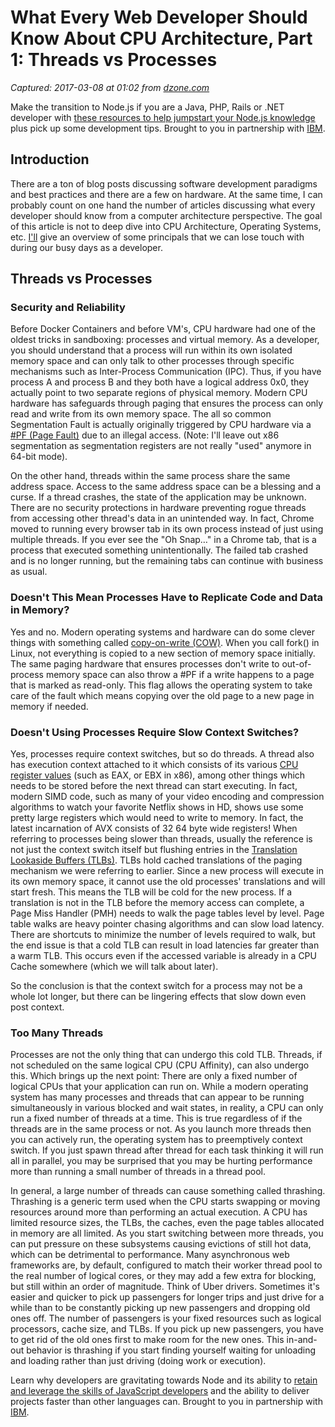 # What Every Web Developer Should Know About CPU Architecture, Part 1: Threads vs Processes

_Captured: 2017-03-08 at 01:02 from [dzone.com](https://dzone.com/articles/what-every-web-developer-should-know-about-cpu-arc?edition=276883&utm_source=Daily%20Digest&utm_medium=email&utm_campaign=dd%202017-03-07)_

Make the transition to Node.js if you are a Java, PHP, Rails or .NET developer with [these resources to help jumpstart your Node.js knowledge](https://dzone.com/go?i=182121&u=http%3A%2F%2Fbs.serving-sys.com%2Fserving%2FadServer.bs%3Fcn%3Dtrd%26mc%3Dclick%26pli%3D20127833%26PluID%3D0%26ord%3D%5Btimestamp%5D) plus pick up some development tips. Brought to you in partnership with [IBM](https://dzone.com/go?i=182121&u=http%3A%2F%2Fbs.serving-sys.com%2Fserving%2FadServer.bs%3Fcn%3Dtrd%26mc%3Dclick%26pli%3D20127833%26PluID%3D0%26ord%3D%5Btimestamp%5D).

## Introduction

There are a ton of blog posts discussing software development paradigms and best practices and there are a few on hardware. At the same time, I can probably count on one hand the number of articles discussing what every developer should know from a computer architecture perspective. The goal of this article is not to deep dive into CPU Architecture, Operating Systems, etc. [I'll](https://www.moesif.com/blog/authors/derric/) give an overview of some principals that we can lose touch with during our busy days as a developer.

## Threads vs Processes

### Security and Reliability

Before Docker Containers and before VM's, CPU hardware had one of the oldest tricks in sandboxing: processes and virtual memory. As a developer, you should understand that a process will run within its own isolated memory space and can only talk to other processes through specific mechanisms such as Inter-Process Communication (IPC). Thus, if you have process A and process B and they both have a logical address 0x0, they actually point to two separate regions of physical memory. Modern CPU hardware has safeguards through paging that ensures the process can only read and write from its own memory space. The all so common Segmentation Fault is actually originally triggered by CPU hardware via a [#PF (Page Fault)](https://en.wikipedia.org/wiki/Page_fault) due to an illegal access. (Note: I'll leave out x86 segmentation as segmentation registers are not really "used" anymore in 64-bit mode).

On the other hand, threads within the same process share the same address space. Access to the same address space can be a blessing and a curse. If a thread crashes, the state of the application may be unknown. There are no security protections in hardware preventing rogue threads from accessing other thread's data in an unintended way. In fact, Chrome moved to running every browser tab in its own process instead of just using multiple threads. If you ever see the "Oh Snap…" in a Chrome tab, that is a process that executed something unintentionally. The failed tab crashed and is no longer running, but the remaining tabs can continue with business as usual.

### Doesn't This Mean Processes Have to Replicate Code and Data in Memory?

Yes and no. Modern operating systems and hardware can do some clever things with something called [copy-on-write (COW)](https://en.wikipedia.org/wiki/Copy-on-write). When you call fork() in Linux, not everything is copied to a new section of memory space initially. The same paging hardware that ensures processes don't write to out-of-process memory space can also throw a #PF if a write happens to a page that is marked as read-only. This flag allows the operating system to take care of the fault which means copying over the old page to a new page in memory if needed.

### Doesn't Using Processes Require Slow Context Switches?

Yes, processes require context switches, but so do threads. A thread also has execution context attached to it which consists of its various [CPU register values](https://cs.brown.edu/courses/cs033/docs/guides/x64_cheatsheet.pdf) (such as EAX, or EBX in x86), among other things which needs to be stored before the next thread can start executing. In fact, modern SIMD code, such as many of your video encoding and compression algorithms to watch your favorite Netflix shows in HD, shows use some pretty large registers which would need to write to memory. In fact, the latest incarnation of AVX consists of 32 64 byte wide registers! When referring to processes being slower than threads, usually the reference is not just the context switch itself but flushing entries in the [Translation Lookaside Buffers (TLBs)](https://en.wikipedia.org/wiki/Translation_lookaside_buffer). TLBs hold cached translations of the paging mechanism we were referring to earlier. Since a new process will execute in its own memory space, it cannot use the old processes' translations and will start fresh. This means the TLB will be cold for the new process. If a translation is not in the TLB before the memory access can complete, a Page Miss Handler (PMH) needs to walk the page tables level by level. Page table walks are heavy pointer chasing algorithms and can slow load latency. There are shortcuts to minimize the number of levels required to walk, but the end issue is that a cold TLB can result in load latencies far greater than a warm TLB. This occurs even if the accessed variable is already in a CPU Cache somewhere (which we will talk about later).

So the conclusion is that the context switch for a process may not be a whole lot longer, but there can be lingering effects that slow down even post context.

### Too Many Threads

Processes are not the only thing that can undergo this cold TLB. Threads, if not scheduled on the same logical CPU (CPU Affinity), can also undergo this. Which brings up the next point: There are only a fixed number of logical CPUs that your application can run on. While a modern operating system has many processes and threads that can appear to be running simultaneously in various blocked and wait states, in reality, a CPU can only run a fixed number of threads at a time. This is true regardless of if the threads are in the same process or not. As you launch more threads then you can actively run, the operating system has to preemptively context switch. If you just spawn thread after thread for each task thinking it will run all in parallel, you may be surprised that you may be hurting performance more than running a small number of threads in a thread pool.

In general, a large number of threads can cause something called thrashing. Thrashing is a generic term used when the CPU starts swapping or moving resources around more than performing an actual execution. A CPU has limited resource sizes, the TLBs, the caches, even the page tables allocated in memory are all limited. As you start switching between more threads, you can put pressure on these subsystems causing evictions of still hot data, which can be detrimental to performance. Many asynchronous web frameworks are, by default, configured to match their worker thread pool to the real number of logical cores, or they may add a few extra for blocking, but still within an order of magnitude. Think of Uber drivers. Sometimes it's easier and quicker to pick up passengers for longer trips and just drive for a while than to be constantly picking up new passengers and dropping old ones off. The number of passengers is your fixed resources such as logical processors, cache size, and TLBs. If you pick up new passengers, you have to get rid of the old ones first to make room for the new ones. This in-and-out behavior is thrashing if you start finding yourself waiting for unloading and loading rather than just driving (doing work or execution).

Learn why developers are gravitating towards Node and its ability to [retain and leverage the skills of JavaScript developers](https://dzone.com/go?i=182122&u=http%3A%2F%2Fbs.serving-sys.com%2Fserving%2FadServer.bs%3Fcn%3Dtrd%26mc%3Dclick%26pli%3D20127834%26PluID%3D0%26ord%3D%5Btimestamp%5D) and the ability to deliver projects faster than other languages can. Brought to you in partnership with [IBM](https://dzone.com/go?i=182122&u=http%3A%2F%2Fbs.serving-sys.com%2Fserving%2FadServer.bs%3Fcn%3Dtrd%26mc%3Dclick%26pli%3D20127834%26PluID%3D0%26ord%3D%5Btimestamp%5D).
